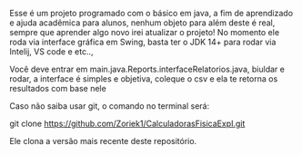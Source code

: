 Esse é um projeto programado com o básico em java, a fim de aprendizado e ajuda acadêmica para alunos, nenhum objeto para além deste é real, sempre que aprender algo novo irei atualizar o projeto!
No momento ele roda via interface gráfica em Swing, basta ter o JDK 14+ para rodar via Intelij, VS code e etc..,

Você deve entrar em main.java.Reports.interfaceRelatorios.java, biuldar e rodar, a interface é simples e objetiva, coleque o csv e ela te retorna os resultados com base nele

Caso não saiba usar git, o comando no terminal será: 

git clone https://github.com/Zoriek1/CalculadorasFisicaExpI.git

Ele clona a versão mais recente deste repositório.

